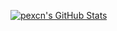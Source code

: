 [![pexcn's GitHub Stats](https://github-readme-stats.vercel.app/api?username=pexcn&count_private=true&show_icons=true)](https://github.com/pexcn/pexcn)
